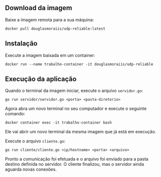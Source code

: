 ## Download da imagem
Baixe a imagem remota para a sua máquina:
```
docker pull douglasmoraiis/udp-reliable:latest
```
## Instalação
Execute a imagem baixada em um container:
```
docker run --name trabalho-container -it douglasmoraiis/udp-reliable
```
## Execução da aplicação
Quando o terminal da imagem iniciar, execute o arquivo `servidor.go`:
```
go run servidor/servidor.go <porta> <pasta-diretorio>
```
Agora abra um novo terminal no seu computador e execute o seguinte comando:
```
docker container exec -it trabalho-container bash
```
Ele vai abrir um novo terminal da mesma imagem que já está em execução.

Execute o arquivo `cliente.go`:
```
go run cliente/cliente.go <ip/hostname> <porta> <arquivo>
```
Pronto a comunicação foi efetuada e o arquivo foi enviado para a pasta destino definida no servidor.
O cliente finalizou, mas o servidor ainda aguarda novas conexões.
